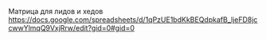 Матрица для лидов и хедов https://docs.google.com/spreadsheets/d/1qPzUE1bdKkBEQdpkafB_ljeFD8jccwwYlmqQ9VxjRrw/edit?gid=0#gid=0
